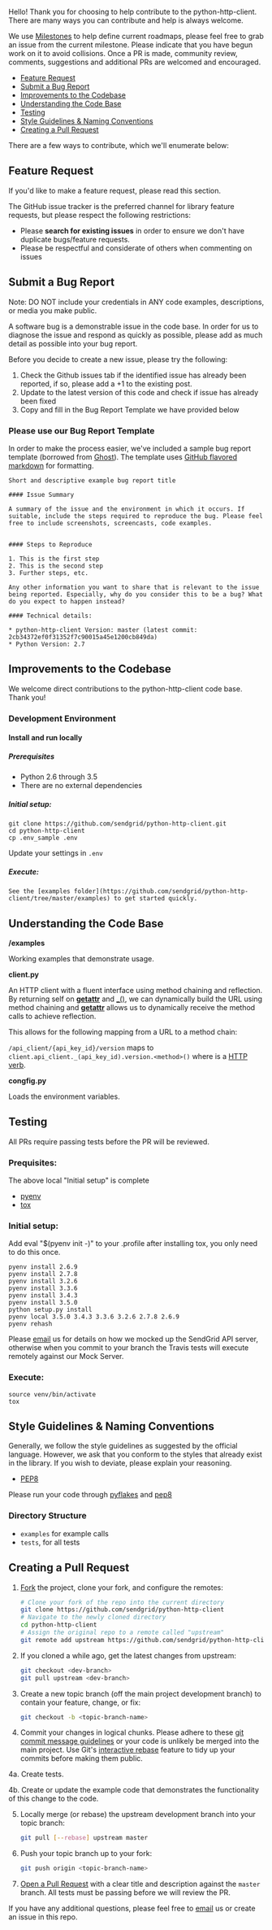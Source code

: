 Hello! Thank you for choosing to help contribute to the python-http-client. There are many ways you can contribute and help is always welcome.

We use [Milestones](https://github.com/sendgrid/python-http-client/milestones) to help define current roadmaps, please feel free to grab an issue from the current milestone. Please indicate that you have begun work on it to avoid collisions. Once a PR is made, community review, comments, suggestions and additional PRs are welcomed and encouraged.

* [Feature Request](#feature_request)
* [Submit a Bug Report](#submit_a_bug_report)
* [Improvements to the Codebase](#improvements_to_the_codebase)
* [Understanding the Code Base](#understanding_the_codebase)
* [Testing](#testing)
* [Style Guidelines & Naming Conventions](#style_guidelines_and_naming_conventions)
* [Creating a Pull Request](#creating_a_pull_request)

There are a few ways to contribute, which we'll enumerate below:

<a name="feature_request"></a>
## Feature Request

If you'd like to make a feature request, please read this section.

The GitHub issue tracker is the preferred channel for library feature requests, but please respect the following restrictions:

- Please **search for existing issues** in order to ensure we don't have duplicate bugs/feature requests.
- Please be respectful and considerate of others when commenting on issues

<a name="submit_a_bug_report"></a>
## Submit a Bug Report

Note: DO NOT include your credentials in ANY code examples, descriptions, or media you make public.

A software bug is a demonstrable issue in the code base. In order for us to diagnose the issue and respond as quickly as possible, please add as much detail as possible into your bug report. 

Before you decide to create a new issue, please try the following:

1. Check the Github issues tab if the identified issue has already been reported, if so, please add a +1 to the existing post.
2. Update to the latest version of this code and check if issue has already been fixed
3. Copy and fill in the Bug Report Template we have provided below

### Please use our Bug Report Template

In order to make the process easier, we've included a sample bug report template (borrowed from [Ghost](https://github.com/TryGhost/Ghost/)). The template uses [GitHub flavored markdown](https://help.github.com/articles/github-flavored-markdown/) for formatting.

```
Short and descriptive example bug report title

#### Issue Summary

A summary of the issue and the environment in which it occurs. If suitable, include the steps required to reproduce the bug. Please feel free to include screenshots, screencasts, code examples.


#### Steps to Reproduce

1. This is the first step
2. This is the second step
3. Further steps, etc.

Any other information you want to share that is relevant to the issue being reported. Especially, why do you consider this to be a bug? What do you expect to happen instead?

#### Technical details:

* python-http-client Version: master (latest commit: 2cb34372ef0f31352f7c90015a45e1200cb849da)
* Python Version: 2.7
```

<a name="improvements_to_the_codebase"></a>
## Improvements to the Codebase

We welcome direct contributions to the python-http-client code base. Thank you!

### Development Environment ###

#### Install and run locally ####

##### Prerequisites #####

* Python 2.6 through 3.5
* There are no external dependencies

##### Initial setup: #####

```
git clone https://github.com/sendgrid/python-http-client.git
cd python-http-client
cp .env_sample .env
```

Update your settings in `.env`

##### Execute: #####

```
See the [examples folder](https://github.com/sendgrid/python-http-client/tree/master/examples) to get started quickly.
```

<a name="understanding_the_codebase"></a>
## Understanding the Code Base

**/examples**

Working examples that demonstrate usage.

**client.py**

An HTTP client with a fluent interface using method chaining and reflection. By returning self on [__getattr__](https://github.com/sendgrid/python-http-client/blob/master/client.py#L74) and [_()](https://github.com/sendgrid/python-http-client/blob/master/client.py#L70), we can dynamically build the URL using method chaining and [__getattr__](https://github.com/sendgrid/python-http-client/blob/master/client.py#L74) allows us to dynamically receive the method calls to achieve reflection. 

This allows for the following mapping from a URL to a method chain:

`/api_client/{api_key_id}/version` maps to `client.api_client._(api_key_id).version.<method>()` where <method> is a [HTTP verb](https://github.com/sendgrid/python-http-client/blob/master/client.py#L24).

**congfig.py**

Loads the environment variables.

<a name="testing"></a>
## Testing

All PRs require passing tests before the PR will be reviewed. 

### Prequisites: ###

The above local "Initial setup" is complete

* [pyenv](https://github.com/yyuu/pyenv)
* [tox](https://pypi.python.org/pypi/tox)
 
### Initial setup: ###

Add eval "$(pyenv init -)" to your .profile after installing tox, you only need to do this once.

```
pyenv install 2.6.9
pyenv install 2.7.8
pyenv install 3.2.6
pyenv install 3.3.6
pyenv install 3.4.3
pyenv install 3.5.0
python setup.py install
pyenv local 3.5.0 3.4.3 3.3.6 3.2.6 2.7.8 2.6.9
pyenv rehash
````

Please [email](mailto:dx@sendgrid.com) us for details on how we mocked up the SendGrid API server, otherwise when you commit to your branch the Travis tests will execute remotely against our Mock Server.

### Execute: ###

```
source venv/bin/activate
tox
```

<a name="style_guidelines_and_naming_conventions"></a>
## Style Guidelines & Naming Conventions

Generally, we follow the style guidelines as suggested by the official language. However, we ask that you conform to the styles that already exist in the library. If you wish to deviate, please explain your reasoning.

* [PEP8](https://www.python.org/dev/peps/pep-0008/)

Please run your code through [pyflakes](https://pypi.python.org/pypi/pyflakes) and [pep8](https://pypi.python.org/pypi/pep8)

### Directory Structure

* `examples` for example calls
* `tests`, for all tests

## Creating a Pull Request<a name="creating_a_pull_request"></a>

1. [Fork](https://help.github.com/fork-a-repo/) the project, clone your fork,
   and configure the remotes:

   ```bash
   # Clone your fork of the repo into the current directory
   git clone https://github.com/sendgrid/python-http-client
   # Navigate to the newly cloned directory
   cd python-http-client
   # Assign the original repo to a remote called "upstream"
   git remote add upstream https://github.com/sendgrid/python-http-client
   ```

2. If you cloned a while ago, get the latest changes from upstream:

   ```bash
   git checkout <dev-branch>
   git pull upstream <dev-branch>
   ```

3. Create a new topic branch (off the main project development branch) to
   contain your feature, change, or fix:

   ```bash
   git checkout -b <topic-branch-name>
   ```

4. Commit your changes in logical chunks. Please adhere to these [git commit
   message guidelines](http://tbaggery.com/2008/04/19/a-note-about-git-commit-messages.html)
   or your code is unlikely be merged into the main project. Use Git's
   [interactive rebase](https://help.github.com/articles/interactive-rebase)
   feature to tidy up your commits before making them public.

4a. Create tests.

4b. Create or update the example code that demonstrates the functionality of this change to the code.

5. Locally merge (or rebase) the upstream development branch into your topic branch:

   ```bash
   git pull [--rebase] upstream master
   ```

6. Push your topic branch up to your fork:

   ```bash
   git push origin <topic-branch-name>
   ```

7. [Open a Pull Request](https://help.github.com/articles/using-pull-requests/)
    with a clear title and description against the `master` branch. All tests must be passing before we will review the PR.

If you have any additional questions, please feel free to [email](mailto:dx@sendgrid.com) us or create an issue in this repo.

